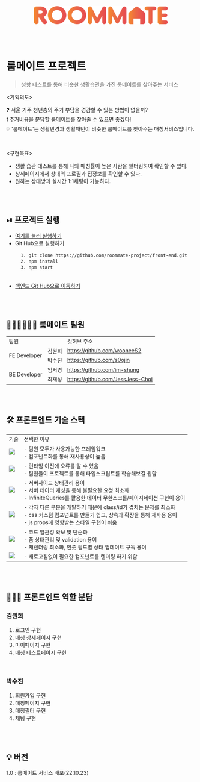 <br />
<br />
<p align="center">
  <img src="src/assets/roommate.svg" height="48">
</p>
<br />
<br />
<h1>룸메이트 프로젝트</h1>
<blockquote>
  <p>성향 테스트를 통해 비슷한 생활습관을 가진 룸메이트를 찾아주는 서비스</p>
</blockquote>

<기획의도>

❓ 서울 거주 청년층의 주거 부담을 경감할 수 있는 방법이 없을까?<br />
❗️ 주거비용을 분담할 룸메이트를 찾아줄 수 있으면 좋겠다! <br />
💡 '룸메이트'는 생활반경과 생활패턴이 비슷한 룸메이트를 찾아주는 매칭서비스입니다.

<br />

<구현목표>

<ul>
  <li>생활 습관 테스트를 통해 나와 매칭률이 높은 사람을 필터링하여 확인할 수 있다.</li>
  <li>상세페이지에서 상대의 프로필과 집정보를 확인할 수 있다.</li>
  <li>원하는 상대방과 실시간 1:1채팅이 가능하다.</li>
</ul>

<br />
<br />
<h2>⏯ 프로젝트 실행</h2>
<ul>
  <li><a href="43.200.244.125">여기를 눌러 실행하기</a></li>
  <li>
  Git Hub으로 실행하기

      1. git clone https://github.com/roommate-project/front-end.git
      2. npm install
      3. npm start

  </li>
  <br />
  <li><a href="https://github.com/roommate-project/back-end">백엔드 Git Hub으로 이동하기</a></li>
</ul>

<br />
<br />
<h2>👩🏻‍💻🧑🏻‍💻 룸메이트 팀원</h2>
<table>
  <tr>
    <td colspan='2'>팀원</td>
    <td>깃허브 주소</td>
  </tr>
  <tr>
    <td rowspan='2'>FE Developer</td>
    <td>김원희</td>
    <td><a href="https://github.com/wooneeS2">https://github.com/wooneeS2</a></td>
  </tr>
  <tr>
    <td>박수진</td>
    <td><a href="https://github.com/s0ojin">https://github.com/s0ojin</a></td>
  </tr>
  <tr>
    <td rowspan='2'>BE Developer</td>
    <td>임서영</td>
    <td><a href="https://github.com/im-shung2">https://github.com/im-shung</a></td>
  </tr>
  <tr>
    <td>최재성</td>
    <td><a href="https://github.com/JessJess-Choi">https://github.com/JessJess-Choi</a></td>
  </tr>
</table>

<br />
<br />
<h2>🛠 프론트엔드 기술 스택</h2>
    <table align=center>
      <tr>
          <td>기술</td>
          <td>선택한 이유</td>
      </tr>
      <tr>
          <td><img src="https://img.shields.io/badge/React-white?style={스타일}&logo=React&logoColor=61DAFB"/></td>
          <td>
          - 팀원 모두가 사용가능한 프레임워크<br />
          - 컴포넌트화를 통해 재사용성이 높음
          </td>
      </tr>
      <tr>
          <td><img src="https://img.shields.io/badge/TypeScript-white?style={스타일}&logo=TypeScript&logoColor=3178C6"/></td>
          <td>
          - 런타임 이전에 오류를 알 수 있음 <br />
          - 팀원들이 프로젝트를 통해 타입스크립트를 학습해보길 원함
          </td>
      </tr>
      <tr>
          <td><img src="https://img.shields.io/badge/React Query-white?style={스타일}&logo=React Query&logoColor=FF4154"/></td>
          <td>
          - 서버사이드 상태관리 용이<br />
          - 서버 데이터 캐싱을 통해 불필요한 요청 최소화<br />
          - InfiniteQueries를 활용한 데이터 무한스크롤/페이지네이션 구현이 용이
          </td>
      </tr>
      <tr>
          <td><img src="https://img.shields.io/badge/styled components-white?style={스타일}&logo=styled-components&logoColor=DB7093"/></td>
          <td>
          - 각자 다른 부분을 개발하기 때문에 class/id가 겹치는 문제를 최소화 <br />
          - css 커스텀 컴포넌트를 만들기 쉽고, 상속과 확장을 통해 재사용 용이<br />
          - js props에 영향받는 스타일 구현이 쉬움 
          </td>
      </tr>
      <tr>
          <td><img src="https://img.shields.io/badge/React Hook Form-white?style={스타일}&logo=React Hook Form&logoColor=EC5990"/></td>
          <td>
          - 코드 일관성 확보 및 단순화 <br />
          - 폼 상태관리 및 validation 용이 <br />
          - 재렌더링 최소화, 인풋 필드별 상태 업데이트 구독 용이<br/>
          </td>
      </tr>
      <tr>
          <td><img src="https://img.shields.io/badge/React Router-white?style={스타일}&logo=React Router&logoColor=CA4245"/></td>
          <td>- 새로고침없이 필요한 컴포넌트를 렌더링 하기 위함</td>
      </tr>
    </table>

<br />
<br />
<h2>🙋🏻‍♀️ 프론트엔드 역할 분담</h2>
<h3>김원희</h3>
  <ol>
    <li>로그인 구현</li>
    <li>매칭 상세페이지 구현</li>
    <li>마이페이지 구현</li>
    <li>매칭 테스트페이지 구현</li>
  </ol>

<br />
<h3>박수진</h3>
  <ol>
    <li>회원가입 구현</li>
    <li>매칭페이지 구현</li>
    <li>매칭필터 구현</li>
    <li>채팅 구현</li>
  </ol>

<br />
<br />
<h2>💡 버전</h2>
1.0 : 룸메이트 서비스 배포(22.10.23)
<br />
